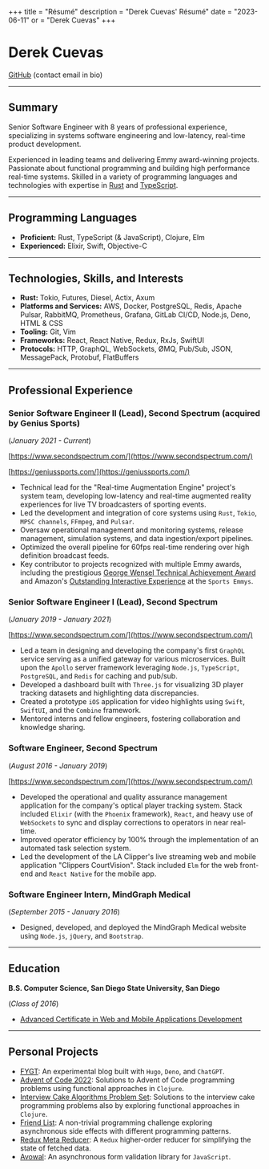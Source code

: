+++
title = "Résumé"
description = "Derek Cuevas' Résumé"
date = "2023-06-11"
or = "Derek Cuevas"
+++

# Derek Cuevas

[GitHub](https://github.com/derekcuevas) (contact email in bio)

---

## Summary

Senior Software Engineer with 8 years of professional experience, specializing in systems software engineering and low-latency, real-time product development.

Experienced in leading teams and delivering Emmy award-winning projects. Passionate about functional programming and building high performance real-time systems. Skilled in a variety of programming languages and technologies with expertise in [Rust](https://www.rust-lang.org/) and [TypeScript](https://www.typescriptlang.org/).

---

## Programming Languages

- **Proficient:** Rust, TypeScript (& JavaScript), Clojure, Elm
- **Experienced:** Elixir, Swift, Objective-C

---

## Technologies, Skills, and Interests

- **Rust:** Tokio, Futures, Diesel, Actix, Axum
- **Platforms and Services:** AWS, Docker, PostgreSQL, Redis, Apache Pulsar, RabbitMQ, Prometheus, Grafana, GitLab CI/CD, Node.js, Deno, HTML & CSS
- **Tooling:** Git, Vim
- **Frameworks:** React, React Native, Redux, RxJs, SwiftUI
- **Protocols:** HTTP, GraphQL, WebSockets, ØMQ, Pub/Sub, JSON, MessagePack, Protobuf, FlatBuffers

---

## Professional Experience

### Senior Software Engineer II (Lead), Second Spectrum (acquired by Genius Sports)

(_January 2021 - Current_)

[https://www.secondspectrum.com/](https://www.secondspectrum.com/)

[https://geniussports.com/](https://geniussports.com/)

- Technical lead for the "Real-time Augmentation Engine" project's system team, developing low-latency and real-time augmented reality experiences for live TV broadcasters of sporting events.
- Led the development and integration of core systems using `Rust`, `Tokio`, `MPSC channels`, `FFmpeg`, and `Pulsar`.
- Oversaw operational management and monitoring systems, release management, simulation systems, and data ingestion/export pipelines.
- Optimized the overall pipeline for 60fps real-time rendering over high definition broadcast feeds.
- Key contributor to projects recognized with multiple Emmy awards, including the prestigious [George Wensel Technical Achievement Award](https://geniussports.com/customer-stories/cbs-and-genius-win-sports-emmy-for-romovision/) and Amazon's [Outstanding Interactive Experience](https://www.aboutamazon.com/news/entertainment/thursday-night-football-on-prime-video-wins-sports-emmy-award) at the `Sports Emmys`.

### Senior Software Engineer I (Lead), Second Spectrum

(_January 2019 - January 2021_)

[https://www.secondspectrum.com/](https://www.secondspectrum.com/)

- Led a team in designing and developing the company's first `GraphQL` service serving as a unified gateway for various microservices. Built upon the `Apollo` server framework leveraging `Node.js`, `TypeScript`, `PostgreSQL`, and `Redis` for caching and pub/sub.
- Developed a dashboard built with `Three.js` for visualizing 3D player tracking datasets and highlighting data discrepancies.
- Created a prototype `iOS` application for video highlights using `Swift`, `SwiftUI`, and the `Combine` framework.
- Mentored interns and fellow engineers, fostering collaboration and knowledge sharing.

### Software Engineer, Second Spectrum

(_August 2016 - January 2019_)

[https://www.secondspectrum.com/](https://www.secondspectrum.com/)

- Developed the operational and quality assurance management application for the company's optical player tracking system. Stack included `Elixir` (with the `Phoenix` framework), `React`, and heavy use of `WebSockets` to sync and display corrections to operators in near real-time.
- Improved operator efficiency by 100% through the implementation of an automated task selection system.
- Led the development of the LA Clipper's live streaming web and mobile application "Clippers CourtVision". Stack included `Elm` for the web front-end and `React Native` for the mobile app.

### Software Engineer Intern, MindGraph Medical

(_September 2015 - January 2016_)

- Designed, developed, and deployed the MindGraph Medical website using `Node.js`, `jQuery`, and `Bootstrap`.

---

## Education

**B.S. Computer Science, San Diego State University, San Diego**

(_Class of 2016_)

- [Advanced Certificate in Web and Mobile Applications Development](https://cs.sdsu.edu/about/)

---

## Personal Projects

- [FYGT](https://github.com/DerekCuevas/derekcuevas.github.io/tree/feature/fygt): An experimental blog built with `Hugo`, `Deno`, and `ChatGPT`.
- [Advent of Code 2022](https://github.com/DerekCuevas/advent-of-code-2022): Solutions to Advent of Code programming problems using functional approaches in `Clojure`.
- [Interview Cake Algorithms Problem Set](https://github.com/DerekCuevas/interview-cake-clj): Solutions to the interview cake programming problems also by exploring functional approaches in `Clojure`.
- [Friend List](https://github.com/DerekCuevas/friend-list): A non-trivial programming challenge exploring asynchronous side effects with different programming patterns.
- [Redux Meta Reducer](https://github.com/DerekCuevas/redux-meta-reducer): A `Redux` higher-order reducer for simplifying the state of fetched data.
- [Avowal](https://github.com/DerekCuevas/avowal): An asynchronous form validation library for `JavaScript`.
